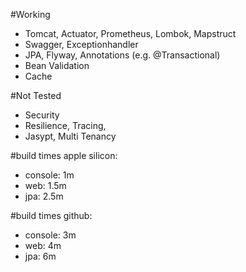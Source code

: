 #Working
- Tomcat, Actuator, Prometheus, Lombok, Mapstruct
- Swagger, Exceptionhandler
- JPA, Flyway, Annotations (e.g. @Transactional)
- Bean Validation
- Cache


#Not Tested
- Security
- Resilience, Tracing, 
- Jasypt, Multi Tenancy

#build times apple silicon:
- console: 1m
- web: 1.5m
- jpa: 2.5m

#build times github:
- console: 3m
- web: 4m
- jpa: 6m

